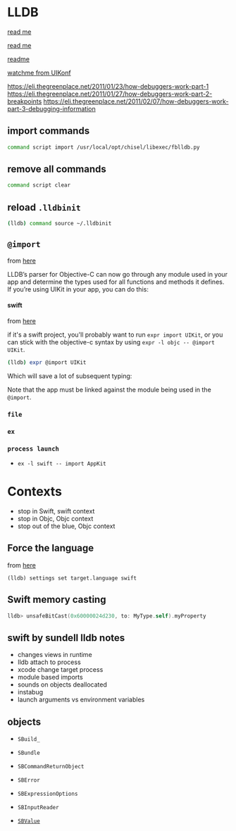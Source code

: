 # LLDB

[read me](https://developer.apple.com/library/content/documentation/General/Conceptual/lldb-guide/chapters/Introduction.html#//apple_ref/doc/uid/TP40016717-CH1-DontLinkElementID_42
)

[read me](http://www.enharmonichq.com/tutorial-ios-reverse-engineering-lldb/)

[readme](https://medium.com/flawless-app-stories/debugging-swift-code-with-lldb-b30c5cf2fd49)

[watchme from UIKonf](https://www.youtube.com/watch?v=578YdS2sNqk)

https://eli.thegreenplace.net/2011/01/23/how-debuggers-work-part-1
https://eli.thegreenplace.net/2011/01/27/how-debuggers-work-part-2-breakpoints
https://eli.thegreenplace.net/2011/02/07/how-debuggers-work-part-3-debugging-information

## import commands

```bash
command script import /usr/local/opt/chisel/libexec/fblldb.py
```

## remove all commands
```bash
command script clear
```

## reload `.lldbinit`

```bash
(lldb) command source ~/.lldbinit
```

## `@import`
from [here](https://furbo.org/2015/05/11/an-import-ant-change-in-xcode/)


LLDB’s parser for Objective-C can now go through any module used in your app and
determine the types used for all functions and methods it defines. If you’re
using UIKit in your app, you can do this:

#### swift
from [here](https://github.com/facebook/chisel/issues/186)

if it's a swift project, you'll probably want to run `expr import UIKit`, or you
can stick with the objective-c syntax by using `expr -l objc -- @import UIKit`.

```bash
(lldb) expr @import UIKit
```
Which will save a lot of subsequent typing:

Note that the app must be linked against the module being used in the `@import`.

### `file`
### `ex`
### `process launch`

* `ex -l swift -- import AppKit`

# Contexts
* stop in Swift, swift context
* stop in Objc, Objc context
* stop out of the blue, Objc context

## Force the language
from [here](https://stackoverflow.com/questions/37390238/how-can-i-set-lldbs-default-language-to-swift/37398662#37398662)

```
(lldb) settings set target.language swift
```

## Swift memory casting

```swift
lldb> unsafeBitCast(0x60000024d230, to: MyType.self).myProperty
```

## swift by sundell lldb notes
* changes views in runtime
* lldb attach to process
* xcode change target process
* module based imports
* sounds on objects deallocated
* instabug
* launch arguments vs environment variables

## objects
* `SBuild_`

* `SBundle`

* `SBCommandReturnObject`

* `SBError`

* `SBExpressionOptions`

* `SBInputReader`

* [`SBValue`](https://lldb.llvm.org/python_reference/lldb.SBValue-class.html)
